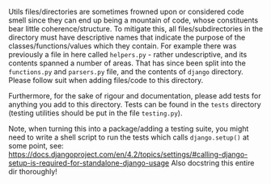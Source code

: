 Utils files/directories are sometimes frowned upon or considered code smell
since they can end up being a mountain of code, whose constituents bear little
coherence/structure. To mitigate this, all files/subdirectories in the directory
must have descriptive names that indicate the purpose of the
classes/functions/values which they contain. For example there was previously a
file in here called `helpers.py` - rather undescriptive, and its contents
spanned a number of areas. That has since been split into the `functions.py` and
`parsers.py` file, and the contents of `django` directory. Please follow suit
when adding files/code to this directory.

Furthermore, for the sake of rigour and documentation, please add tests for
anything you add to this directory. Tests can be found in the `tests` directory
(testing utilities should be put in the file `testing.py`).

Note, when turning this into a package/adding a testing suite, you might need to
write a shell script to run the tests which calls `django.setup()` at some
point, see:
https://docs.djangoproject.com/en/4.2/topics/settings/#calling-django-setup-is-required-for-standalone-django-usage
Also docstring this entire dir thoroughly!
